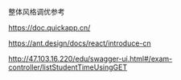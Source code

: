 整体风格调优参考

https://doc.quickapp.cn/

https://ant.design/docs/react/introduce-cn


http://47.103.16.220/edu/swagger-ui.html#/exam-controller/listStudentTimeUsingGET
